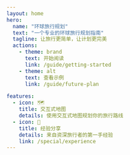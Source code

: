 ```yaml
---
layout: home
hero:
  name: "环球旅行规划"
  text: "一个专业的环球旅行规划指南"
  tagline: 让旅行更简单，让计划更完美
  actions:
    - theme: brand
      text: 开始阅读
      link: /guide/getting-started
    - theme: alt
      text: 查看示例
      link: /guide/future-plan

features:
  - icon: 🗺️
    title: 交互式地图
    details: 使用交互式地图规划你的旅行路线
  - icon: 📝
    title: 经验分享
    details: 来自资深旅行者的第一手经验
    link: /special/experience
---
```


<script setup>
import MapboxGlobal from './components/MapboxGlobal.vue'
</script>

<div class="map-wrapper">
  <MapboxGlobal />
</div>

<style>
:root {
  --vp-home-hero-name-color: transparent;
  --vp-home-hero-name-background: -webkit-linear-gradient(120deg, #3eaf7c 30%, #42d392);
}

/* 调整主要内容的层级 */
.VPHome {
  /* position: relative; */
  z-index: 1;
  /* background: transparent; */
}

/* 确保 hero 部分在地图上层 */
.VPHero {
  /* position: relative; */
  z-index: 10;
  /* background: transparent; */
}

/* 确保 features 部分在地图上层 */
.VPFeatures {
  /* position: relative; */
  z-index: 10;
  /* background: transparent; */
}

/* 可选：添加半透明背景使文字更易读 */
.VPHero .container {
  /* background-color: rgba(255, 255, 255, 0.8); */
  padding: 20px;
  border-radius: 10px;
}

.VPFeatures .container {
  /* background-color: rgba(255, 255, 255, 0.8); */
  padding: 20px;
  border-radius: 10px;

}

/* 添加地图包装器样式 */
.map-wrapper {
  position: fixed;
  top: 0;
  left: 0;
  width: 100%;
  height: 100vh;
  z-index: 8; /* 确保地图在最底层 */
}
</style>


